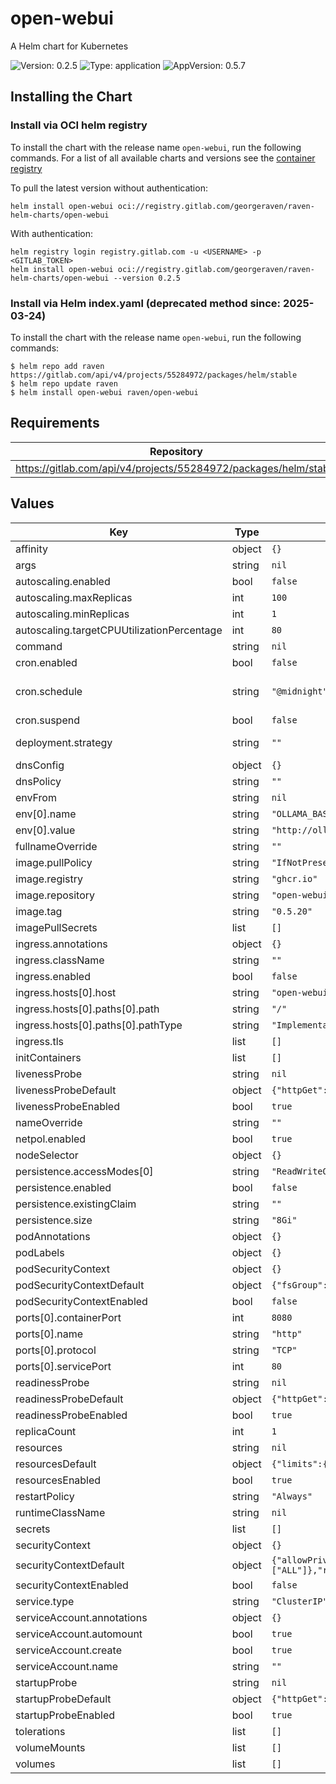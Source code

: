 # open-webui

A Helm chart for Kubernetes

![Version: 0.2.5](https://img.shields.io/badge/Version-0.2.5-informational?style=flat-square) ![Type: application](https://img.shields.io/badge/Type-application-informational?style=flat-square) ![AppVersion: 0.5.7](https://img.shields.io/badge/AppVersion-0.5.7-informational?style=flat-square)

## Installing the Chart

### Install via OCI helm registry

To install the chart with the release name `open-webui`, run the following commands.
For a list of all available charts and versions see the [container registry](https://gitlab.com/GeorgeRaven/raven-helm-charts/container_registry)

To pull the latest version without authentication:

```console
helm install open-webui oci://registry.gitlab.com/georgeraven/raven-helm-charts/open-webui
```

With authentication:

```console
helm registry login registry.gitlab.com -u <USERNAME> -p <GITLAB_TOKEN>
helm install open-webui oci://registry.gitlab.com/georgeraven/raven-helm-charts/open-webui --version 0.2.5
```

### Install via Helm index.yaml (deprecated method since: 2025-03-24)

To install the chart with the release name `open-webui`, run the following commands:

```console
$ helm repo add raven https://gitlab.com/api/v4/projects/55284972/packages/helm/stable
$ helm repo update raven
$ helm install open-webui raven/open-webui
```

## Requirements

| Repository | Name | Version |
|------------|------|---------|
| https://gitlab.com/api/v4/projects/55284972/packages/helm/stable | corvid | 0.12.0 |

## Values

| Key | Type | Default | Description |
|-----|------|---------|-------------|
| affinity | object | `{}` |  |
| args | string | `nil` |  |
| autoscaling.enabled | bool | `false` |  |
| autoscaling.maxReplicas | int | `100` |  |
| autoscaling.minReplicas | int | `1` |  |
| autoscaling.targetCPUUtilizationPercentage | int | `80` |  |
| command | string | `nil` |  |
| cron.enabled | bool | `false` | enable or disable cronjob |
| cron.schedule | string | `"@midnight"` | schedule for cronjob using Cron syntax https://kubernetes.io/docs/concepts/workloads/controllers/cron-jobs/#schedule-syntax |
| cron.suspend | bool | `false` | cronjob will not trigger on schedule but can be manually triggered |
| deployment.strategy | string | `""` | rollout strategy `Recreate` or `RollingUpdate` this chart defaults to Recreate only if we detect a single replica with a volume |
| dnsConfig | object | `{}` |  |
| dnsPolicy | string | `""` |  |
| envFrom | string | `nil` |  |
| env[0].name | string | `"OLLAMA_BASE_URL"` |  |
| env[0].value | string | `"http://ollama:11434"` |  |
| fullnameOverride | string | `""` |  |
| image.pullPolicy | string | `"IfNotPresent"` |  |
| image.registry | string | `"ghcr.io"` |  |
| image.repository | string | `"open-webui/open-webui"` |  |
| image.tag | string | `"0.5.20"` |  |
| imagePullSecrets | list | `[]` |  |
| ingress.annotations | object | `{}` |  |
| ingress.className | string | `""` |  |
| ingress.enabled | bool | `false` |  |
| ingress.hosts[0].host | string | `"open-webui.org.example"` |  |
| ingress.hosts[0].paths[0].path | string | `"/"` |  |
| ingress.hosts[0].paths[0].pathType | string | `"ImplementationSpecific"` |  |
| ingress.tls | list | `[]` |  |
| initContainers | list | `[]` |  |
| livenessProbe | string | `nil` | raw liveness probe overrides for user |
| livenessProbeDefault | object | `{"httpGet":{"path":"/","port":"http"}}` | default liveness probe if not specified by user |
| livenessProbeEnabled | bool | `true` | enable or disable liveness probe entirely |
| nameOverride | string | `""` |  |
| netpol.enabled | bool | `true` |  |
| nodeSelector | object | `{}` |  |
| persistence.accessModes[0] | string | `"ReadWriteOnce"` |  |
| persistence.enabled | bool | `false` |  |
| persistence.existingClaim | string | `""` |  |
| persistence.size | string | `"8Gi"` |  |
| podAnnotations | object | `{}` |  |
| podLabels | object | `{}` |  |
| podSecurityContext | object | `{}` | podSecurityContext for consumer overrides |
| podSecurityContextDefault | object | `{"fsGroup":1000}` | default podSecurityContext if none specified |
| podSecurityContextEnabled | bool | `false` | enable or disable podSecurityContext entirely |
| ports[0].containerPort | int | `8080` |  |
| ports[0].name | string | `"http"` |  |
| ports[0].protocol | string | `"TCP"` |  |
| ports[0].servicePort | int | `80` |  |
| readinessProbe | string | `nil` | raw readiness probe overrides for user |
| readinessProbeDefault | object | `{"httpGet":{"path":"/","port":"http"}}` | default readiness probe if not specified by user |
| readinessProbeEnabled | bool | `true` | enable or disable readiness probe entirely |
| replicaCount | int | `1` |  |
| resources | string | `nil` | raw resources block overrides for user |
| resourcesDefault | object | `{"limits":{"memory":"1Gi"},"requests":{"cpu":"200m"}}` | default resources if not specified by user |
| resourcesEnabled | bool | `true` | enable or disable resources entirely |
| restartPolicy | string | `"Always"` |  |
| runtimeClassName | string | `nil` |  |
| secrets | list | `[]` |  |
| securityContext | object | `{}` | securityContext for consumer overrides |
| securityContextDefault | object | `{"allowPrivilegeEscalation":false,"capabilities":{"drop":["ALL"]},"readOnlyRootFilesystem":true,"runAsGroup":1000,"runAsNonRoot":true,"runAsUser":1000}` | default securityContext if none specified |
| securityContextEnabled | bool | `false` | enable or disable securityContext entirely |
| service.type | string | `"ClusterIP"` |  |
| serviceAccount.annotations | object | `{}` |  |
| serviceAccount.automount | bool | `true` |  |
| serviceAccount.create | bool | `true` |  |
| serviceAccount.name | string | `""` |  |
| startupProbe | string | `nil` | raw startup probe overrides for user |
| startupProbeDefault | object | `{"httpGet":{"path":"/","port":"http"}}` | default startup probe if not specified by user |
| startupProbeEnabled | bool | `true` | enable or disable startup probe entirely |
| tolerations | list | `[]` |  |
| volumeMounts | list | `[]` |  |
| volumes | list | `[]` |  |

